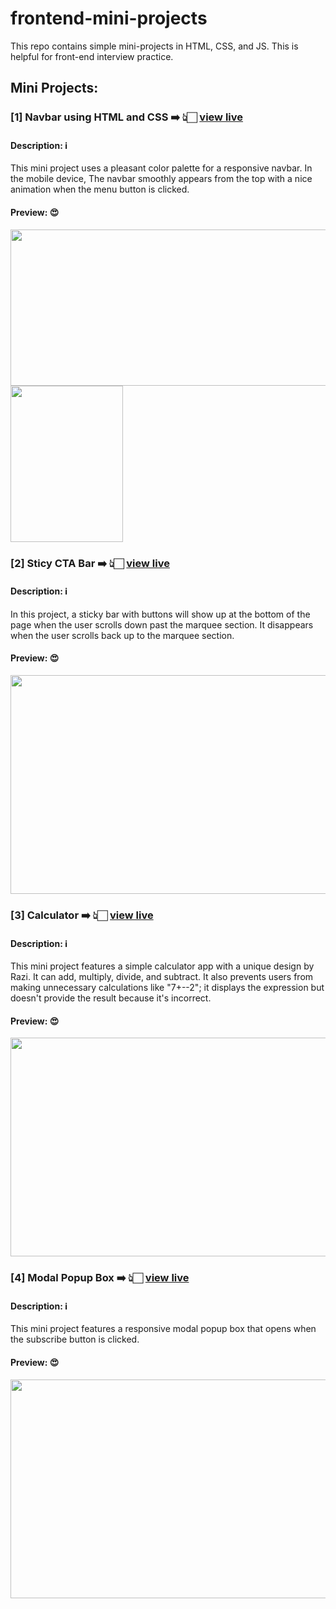 # frontend-mini-projects
This repo contains simple mini-projects in HTML, CSS, and JS. This is helpful for front-end interview practice.

## Mini Projects:
### [1] Navbar using HTML and CSS ➡️ 👆🏻 [view live](https://razi-azam.github.io/frontend-mini-projects/navbar/)
#### Description: ℹ️
This mini project uses a pleasant color palette for a responsive navbar. In the mobile device, The navbar smoothly appears from the top with a nice animation when the menu button is clicked.
#### Preview: 😍
<img src="https://github.com/Razi-Azam/frontend-mini-projects/assets/106505820/c9ba491f-c735-4f08-a294-213f7f1ae0bb" width="700" height="250">
<img src="https://github.com/Razi-Azam/frontend-mini-projects/assets/106505820/c16b0bda-078a-4fb7-9be5-7d1ac90cc824" width="180" height="250">

### [2] Sticy CTA Bar ➡️ 👆🏻 [view live](https://razi-azam.github.io/frontend-mini-projects/sticky-cta-bar/)
#### Description: ℹ️
In this project, a sticky bar with buttons will show up at the bottom of the page when the user scrolls down past the marquee section. It disappears when the user scrolls back up to the marquee section.
#### Preview: 😍
<img src="https://github.com/Razi-Azam/frontend-mini-projects/assets/106505820/ad52acbe-9af3-407d-bc76-1edb663874fd" width="700" height="350">

### [3] Calculator ➡️ 👆🏻 [view live](https://razi-azam.github.io/frontend-mini-projects/Calculator/)
#### Description: ℹ️
This mini project features a simple calculator app with a unique design by Razi. It can add, multiply, divide, and subtract. It also prevents users from making unnecessary calculations like "7+--2"; it displays the expression but doesn't provide the result because it's incorrect.
#### Preview: 😍
<img src="https://github.com/Razi-Azam/frontend-mini-projects/assets/106505820/4cef122d-2f46-4ed3-93ee-c552d7a7cb5a" width="700" height="350">

### [4] Modal Popup Box ➡️ 👆🏻 [view live](https://razi-azam.github.io/frontend-mini-projects/modal-popup-box/)
#### Description: ℹ️
This mini project features a responsive modal popup box that opens when the subscribe button is clicked.
#### Preview: 😍
<img src="https://github.com/Razi-Azam/frontend-mini-projects/assets/106505820/150529c2-20d4-4b3f-bc5a-e11a44b7c914" width="700" height="350">
